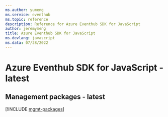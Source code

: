 ```yaml
---
ms.author: yumeng
ms.service: eventhub
ms.topic: reference
description: Reference for Azure Eventhub SDK for JavaScript
author: jeremymeng
title: Azure Eventhub SDK for JavaScript
ms.devlang: javascript
ms.data: 07/28/2022
---
```

# Azure Eventhub SDK for JavaScript - latest

## Management packages - latest
[!INCLUDE [mgmt-packages](eventhub-mgmt-index.md)]